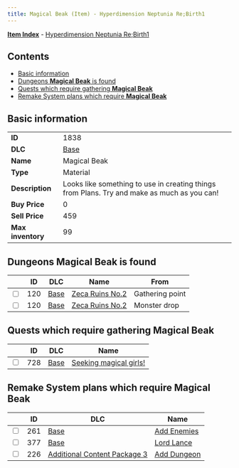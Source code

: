 ```yaml
---
title: Magical Beak (Item) - Hyperdimension Neptunia Re;Birth1
---
```


[**Item Index**](/neptunia/rb1/item/index.html) - [Hyperdimension Neptunia Re;Birth1](/neptunia/rb1)

## Contents

- [Basic information](#basic-information)
- [Dungeons **Magical Beak** is found](#dungeons-magical-beak-is-found)
- [Quests which require gathering **Magical Beak**](#quests-which-require-gathering-magical-beak)
- [Remake System plans which require **Magical Beak**](#remake-system-plans-which-require-magical-beak)

## Basic information

|   |   |
| -- | -- |
| **ID** | 1838 |
| **DLC** | [Base](/neptunia/rb1/dlc/1-base.html) |
| **Name** | Magical Beak |
| **Type** | Material |
| **Description** | Looks like something to use in creating things from Plans. Try and make as much as you can! |
| **Buy Price** | 0 |
| **Sell Price** | 459 |
| **Max inventory** | 99 |


## Dungeons **Magical Beak** is found

|    | ID | DLC | Name | From |
| -- | -- | --- | ---- | ---- |
| <input type="checkbox" id="rb1-dungeon-1-120" class="trackbox" /> | 120 | [Base](/neptunia/rb1/dlc/1-base.html) | [Zeca Ruins No.2](/neptunia/rb1/dungeon/1-120-zeca-ruins-no-2.html) | Gathering point |
| <input type="checkbox" id="rb1-dungeon-1-120" class="trackbox" /> | 120 | [Base](/neptunia/rb1/dlc/1-base.html) | [Zeca Ruins No.2](/neptunia/rb1/dungeon/1-120-zeca-ruins-no-2.html) | Monster drop |


## Quests which require gathering **Magical Beak**

|    | ID | DLC | Name |
| -- | -- | --- | ---- |
| <input type="checkbox" id="rb1-quest-1-728" class="trackbox" /> | 728 | [Base](/neptunia/rb1/dlc/1-base.html) | [Seeking magical girls!](/neptunia/rb1/quest/1-728-seeking-magical-girls.html) |


## Remake System plans which require **Magical Beak**

|    | ID | DLC | Name |
| -- | -- | --- | ---- |
| <input type="checkbox" id="rb1-quest-1-261" class="trackbox" /> | 261 | [Base](/neptunia/rb1/dlc/1-base.html) | [Add Enemies](/neptunia/rb1/quest/1-261-add-enemies.html) |
| <input type="checkbox" id="rb1-quest-1-377" class="trackbox" /> | 377 | [Base](/neptunia/rb1/dlc/1-base.html) | [Lord Lance](/neptunia/rb1/quest/1-377-lord-lance.html) |
| <input type="checkbox" id="rb1-quest-12-226" class="trackbox" /> | 226 | [Additional Content Package 3](/neptunia/rb1/dlc/12-pack3.html) | [Add Dungeon](/neptunia/rb1/quest/12-226-add-dungeon.html) |
